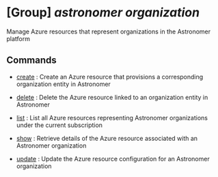 # [Group] _astronomer organization_

Manage Azure resources that represent organizations in the Astronomer platform

## Commands

- [create](/Commands/astronomer/organization/_create.md)
: Create an Azure resource that provisions a corresponding organization entity in Astronomer

- [delete](/Commands/astronomer/organization/_delete.md)
: Delete the Azure resource linked to an organization entity in Astronomer

- [list](/Commands/astronomer/organization/_list.md)
: List all Azure resources representing Astronomer organizations under the current subscription

- [show](/Commands/astronomer/organization/_show.md)
: Retrieve details of the Azure resource associated with an Astronomer organization

- [update](/Commands/astronomer/organization/_update.md)
: Update the Azure resource configuration for an Astronomer organization
